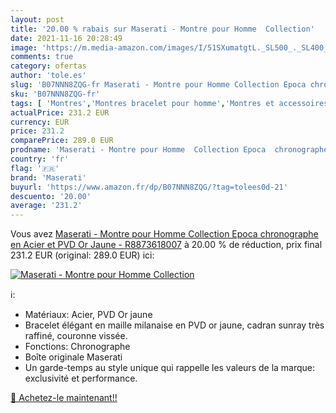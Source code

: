 ```yaml
---
layout: post
title: '20.00 % rabais sur Maserati - Montre pour Homme  Collection'
date: 2021-11-16 20:28:49
image: 'https://m.media-amazon.com/images/I/51SXumatgtL._SL500_._SL400_.jpg'
comments: true
category: ofertas
author: 'tole.es'
slug: 'B07NNN8ZQG-fr Maserati - Montre pour Homme Collection Epoca chronographe...'
sku: 'B07NNN8ZQG-fr'
tags: [ 'Montres','Montres bracelet pour homme','Montres et accessoires','Montres homme','maserati', ]
actualPrice: 231.2 EUR
currency: EUR
price: 231.2
comparePrice: 289.0 EUR
prodname: 'Maserati - Montre pour Homme  Collection Epoca  chronographe  en Acier et PVD Or Jaune - R8873618007'
country: 'fr'
flag: '🇫🇷'
brand: 'Maserati'
buyurl: 'https://www.amazon.fr/dp/B07NNN8ZQG/?tag=tolees0d-21'
descuento: '20.00'
average: '231.2'
---
```


Vous avez [Maserati - Montre pour Homme  Collection Epoca  chronographe  en Acier et PVD Or Jaune - R8873618007](https://www.amazon.fr/dp/B07NNN8ZQG/?tag=tolees0d-21)  à  20.00 % de réduction, prix final  231.2 EUR (original: 289.0 EUR) ici:

[![Maserati - Montre pour Homme  Collection](https://m.media-amazon.com/images/I/51SXumatgtL._SL500_._SL400_.jpg)](https://www.amazon.fr/dp/B07NNN8ZQG/?tag=tolees0d-21)

ℹ️:

- Matériaux: Acier, PVD Or jaune
- Bracelet élégant en maille milanaise en PVD or jaune, cadran sunray très raffiné, couronne vissée.
- Fonctions: Chronographe
- Boîte originale Maserati
- Un garde-temps au style unique qui rappelle les valeurs de la marque: exclusivité et performance.

[🛒 Achetez-le maintenant!!](https://www.amazon.fr/dp/B07NNN8ZQG/?tag=tolees0d-21)
